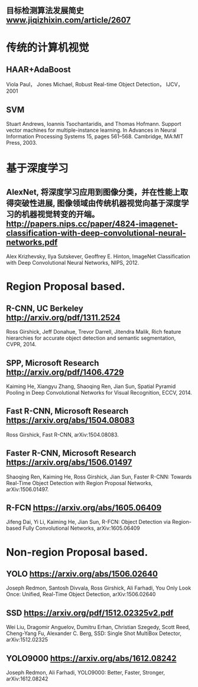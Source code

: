 ## 目标检测算法发展简史 www.jiqizhixin.com/article/2607

# 传统的计算机视觉
## HAAR+AdaBoost
Viola Paul， Jones Michael, Robust Real-time Object Detection， IJCV，2001

## SVM 
Stuart Andrews, Ioannis Tsochantaridis, and Thomas Hofmann. Support vector machines for multiple-instance
learning. In Advances in Neural Information Processing Systems 15, pages 561–568. Cambridge,
MA:MIT Press, 2003.

# 基于深度学习

## AlexNet, 将深度学习应用到图像分类，并在性能上取得突破性进展, 图像领域由传统机器视觉向基于深度学习的机器视觉转变的开端。http://papers.nips.cc/paper/4824-imagenet-classification-with-deep-convolutional-neural-networks.pdf
Alex Krizhevsky, Ilya Sutskever, Geoffrey E. Hinton, ImageNet Classification with Deep Convolutional Neural Networks, NIPS, 2012.


# Region Proposal based.
## R-CNN, UC Berkeley http://arxiv.org/pdf/1311.2524
Ross Girshick, Jeff Donahue, Trevor Darrell, Jitendra Malik, Rich feature hierarchies for accurate object detection and semantic segmentation, CVPR, 2014.

## SPP, Microsoft Research http://arxiv.org/pdf/1406.4729
Kaiming He, Xiangyu Zhang, Shaoqing Ren, Jian Sun, Spatial Pyramid Pooling in Deep Convolutional Networks for Visual Recognition, ECCV, 2014.

## Fast R-CNN, Microsoft Research https://arxiv.org/abs/1504.08083
Ross Girshick, Fast R-CNN, arXiv:1504.08083.

## Faster R-CNN, Microsoft Research https://arxiv.org/abs/1506.01497
Shaoqing Ren, Kaiming He, Ross Girshick, Jian Sun, Faster R-CNN: Towards Real-Time Object Detection with Region Proposal Networks, arXiv:1506.01497.

## R-FCN https://arxiv.org/abs/1605.06409
Jifeng Dai, Yi Li, Kaiming He, Jian Sun, R-FCN: Object Detection via Region-based Fully Convolutional Networks, 	arXiv:1605.06409

# Non-region Proposal based.

## YOLO  https://arxiv.org/abs/1506.02640
Joseph Redmon, Santosh Divvala, Ross Girshick, Ali Farhadi, You Only Look Once: Unified, Real-Time Object Detection, arXiv:1506.02640

## SSD https://arxiv.org/pdf/1512.02325v2.pdf
Wei Liu, Dragomir Anguelov, Dumitru Erhan, Christian Szegedy, Scott Reed, Cheng-Yang Fu, Alexander C. Berg, SSD: Single Shot MultiBox Detector, arXiv:1512.02325

## YOLO9000 https://arxiv.org/abs/1612.08242
Joseph Redmon, Ali Farhadi, YOLO9000: Better, Faster, Stronger,	arXiv:1612.08242
